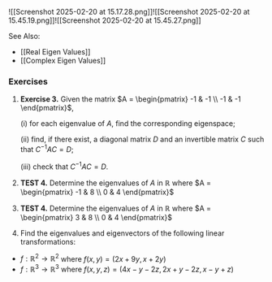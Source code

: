 ![[Screenshot 2025-02-20 at 15.17.28.png]]![[Screenshot 2025-02-20 at 15.45.19.png]]![[Screenshot 2025-02-20 at 15.45.27.png]]

See Also:
- [[Real Eigen Values]]
- [[Complex Eigen Values]]


### Exercises

1. **Exercise 3.** Given the matrix $A = \begin{pmatrix} -1 & -1 \\ -1 & -1 \end{pmatrix}$,
   
   (i) for each eigenvalue of $A$, find the corresponding eigenspace;
   
   (ii) find, if there exist, a diagonal matrix $D$ and an invertible matrix $C$ such that $C^{-1}AC = D$;
   
   (iii) check that $C^{-1}AC = D$.

2. **TEST 4.** Determine the eigenvalues of $A$ in $\mathbb{R}$ where $A = \begin{pmatrix} -1 & 8 \\ 0 & 4 \end{pmatrix}$

3. **TEST 4.** Determine the eigenvalues of $A$ in $\mathbb{R}$ where $A = \begin{pmatrix} 3 & 8 \\ 0 & 4 \end{pmatrix}$

4. Find the eigenvalues and eigenvectors of the following linear transformations:
  - $f: \mathbb{R}^2 \to \mathbb{R}^2$ where $f(x, y) = (2x + 9y, x + 2y)$
  - $f: \mathbb{R}^3 \to \mathbb{R}^3$ where $f(x, y, z) = (4x - y - 2z, 2x + y - 2z, x - y + z)$